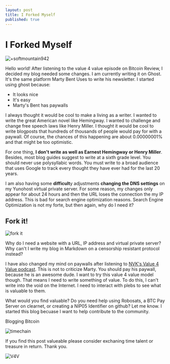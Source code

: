 ```yaml
---
layout: post
title: I Forked Myself
published: true
---
```




# I Forked Myself


![+softmountain942]({{site.baseurl}}/http://paynym.is/PM8TJXVwNbJb8MGphGbijWucP3fw9mkDZ9BQT3pGkCsdFK21cR6v5xKrart2oBsqDMkxtqMGgkoTgn1NAczLznUeTwa4BG2rs1zZDfEtKin7WuBcdvcK/avatar)



Hello world! After listening to the value 4 value episode on Bitcoin Review, I decided my blog needed some changes. I am currently writing it on Ghost. It's the same platform Marty Bent Uses to write his newsletter.  I started using ghost because:

- It looks nice
- It's easy
- Marty's Bent has paywalls

I always thought it would be cool to make a living as a writer.  I wanted to write the great American novel like Hemingway.  I wanted to challenge and change free speech laws like Henry Miller. I thought it would be cool to write blogposts that hundreds of thousands of people would pay for with a paywall.  Of course, the chances of this happening are about 0.00000001% and that might be too optimistic. 

For one thing, **I don't write as well as Earnest Hemingway or Henry Miller**. Besides, most blog guides suggest to write at a sixth grade level. You should never use polysyllabic words. You must write to a broad audience that uses Google to track every thought they have ever had for the last 20 years.

I am also having some **difficult**y adjustments **changing the DNS settings** on my Yunohost virtual private server. For some reason, my changes only appear for about 24 hours and then the URL loses the connection the my IP address. This is bad for search engine optimization reasons. Search Engine Optimization is not my forte, but then again, why do I need it?

## Fork it!

![fork it]({{site.baseurl}}/https://c.tenor.com/3hMXI_OQ8bIAAAAC/tenor.gif)

Why do I need a website with a URL, IP address and virtual private server?  Why can't I write my blog in Markdown on a censorship resistant protocol instead? 

I have also changed my mind on paywalls after listening to [NVK's Value 4 Value podcast](https://fountain.fm/episode/12616447623).  This is not to criticize Marty. You should pay his paywall, because he is an awesome dude. I want to try this value 4 value model though.  That means I need to write something of value.  To do this, I can't write into the void on the Internet. I need to interact with plebs to see what is valuable to them.

What would you find valuable?  Do you need help using 
Robosats, a BTC Pay Server on clearnet,  or creating a NIP05 Identifier on github? Let me know.  I started this blog becuase I want to help contribute to the community.

Blogging Bitcoin


![timechain]({{site.baseurl}}/https://nostr.build/i/nostr.build_fa32ffdfd403572a90fdbd2a0ddd862c5dc40e07ab8c38b075d444b2b6e9f101.png)

If you find this post valueable please consider exchaning time talent or treasure in return. Thank you.

![V4V](https://nostr.build/i/6874.png)

